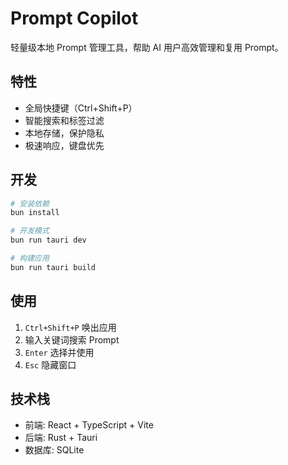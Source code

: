 # Prompt Copilot

轻量级本地 Prompt 管理工具，帮助 AI 用户高效管理和复用 Prompt。

## 特性

- 全局快捷键（Ctrl+Shift+P）
- 智能搜索和标签过滤
- 本地存储，保护隐私
- 极速响应，键盘优先

## 开发

```bash
# 安装依赖
bun install

# 开发模式
bun run tauri dev

# 构建应用
bun run tauri build
```

## 使用

1. `Ctrl+Shift+P` 唤出应用
2. 输入关键词搜索 Prompt
3. `Enter` 选择并使用
4. `Esc` 隐藏窗口

## 技术栈

- 前端: React + TypeScript + Vite
- 后端: Rust + Tauri
- 数据库: SQLite
